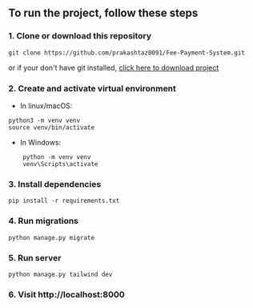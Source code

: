 ## To run the project, follow these steps

### 1. Clone or download this repository

```
git clone https://github.com/prakashtaz0091/Fee-Payment-System.git

```

or if your don't have git installed, [click here to download project](https://github.com/prakashtaz0091/Fee-Payment-System/archive/refs/heads/master.zip)

### 2. Create and activate virtual environment

- In linux/macOS:

```
python3 -m venv venv
source venv/bin/activate
```

- In Windows:

```
    python -m venv venv
    venv\Scripts\activate
```

### 3. Install dependencies

```
pip install -r requirements.txt
```

### 4. Run migrations

```
python manage.py migrate
```

### 5. Run server

```
python manage.py tailwind dev
```

### 6. Visit http://localhost:8000
